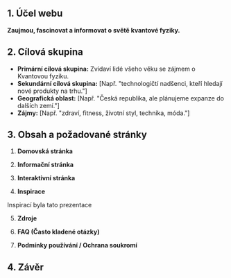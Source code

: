 
## 1. Účel webu
**Zaujmou, fascinovat a informovat o světě kvantové fyziky.**
## 2. Cílová skupina
- **Primární cílová skupina:** Zvídaví lidé všeho věku se zájmem o Kvantovou fyziku.
- **Sekundární cílová skupina:** [Např. "technologičtí nadšenci, kteří hledají nové produkty na trhu."]
- **Geografická oblast:** [Např. "Česká republika, ale plánujeme expanze do dalších zemí."]
- **Zájmy:** [Např. "zdraví, fitness, životní styl, technika, móda."]

## 3. Obsah a požadované stránky
1. **Domovská stránka**


2. **Informační stránka**


3. **Interaktivní stránka**
   

4. **Inspirace**

Inspirací byla tato prezentace 

5. **Zdroje**

6. **FAQ (Často kladené otázky)**


7. **Podmínky používání / Ochrana soukromí**


## 4. Závěr
